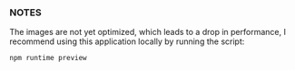 ### NOTES

The images are not yet optimized, which leads to a drop in performance, I recommend using this application locally by running the script:

```bash
npm runtime preview
```
